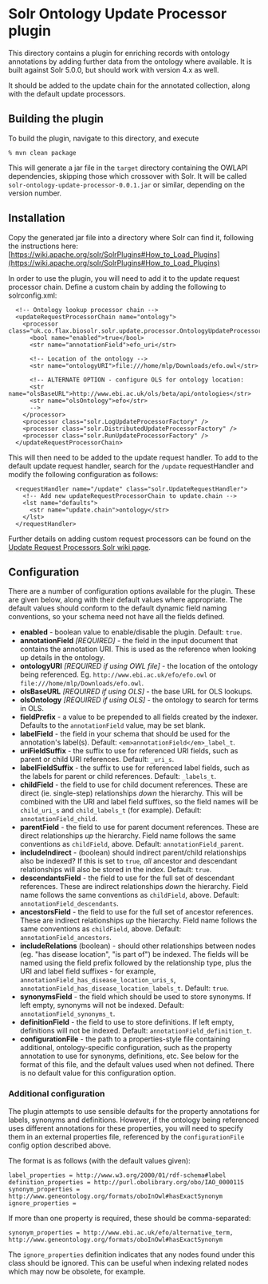 # Solr Ontology Update Processor plugin

This directory contains a plugin for enriching records with ontology
annotations by adding further data from the ontology where available.
It is built against Solr 5.0.0, but should work with version 4.x as well.

It should be added to the update chain for the annotated collection,
along with the default update processors. 


## Building the plugin

To build the plugin, navigate to this directory, and execute

```
% mvn clean package
```

This will generate a jar file in the `target` directory containing the OWLAPI
dependencies, skipping those which crossover with Solr. It will be called 
`solr-ontology-update-processor-0.0.1.jar` or similar,
depending on the version number.


## Installation

Copy the generated jar file into a directory where Solr can find it, following
the instructions here: [https://wiki.apache.org/solr/SolrPlugins#How_to_Load_Plugins](https://wiki.apache.org/solr/SolrPlugins#How_to_Load_Plugins)

In order to use the plugin, you will need to add it to the update request 
processor chain. Define a custom chain by adding the following to solrconfig.xml:

```
  <!-- Ontology lookup processor chain -->    
  <updateRequestProcessorChain name="ontology">
    <processor class="uk.co.flax.biosolr.solr.update.processor.OntologyUpdateProcessorFactory">
      <bool name="enabled">true</bool>
      <str name="annotationField">efo_uri</str>
      
      <!-- Location of the ontology -->
      <str name="ontologyURI">file:///home/mlp/Downloads/efo.owl</str>
      
      <!-- ALTERNATE OPTION - configure OLS for ontology location:
      <str name="olsBaseURL">http://www.ebi.ac.uk/ols/beta/api/ontologies</str>
      <str name="olsOntology">efo</str>
      -->
    </processor>
    <processor class="solr.LogUpdateProcessorFactory" />
    <processor class="solr.DistributedUpdateProcessorFactory" />
    <processor class="solr.RunUpdateProcessorFactory" />
  </updateRequestProcessorChain>
```

This will then need to be added to the update request handler. To add to the
default update request handler, search for the `/update` requestHandler
and modify the following configuration as follows:

```
  <requestHandler name="/update" class="solr.UpdateRequestHandler">
    <!-- Add new updateRequestProcessorChain to update.chain -->
    <lst name="defaults">
      <str name="update.chain">ontology</str>
    </lst>
  </requestHandler>
```

Further details on adding custom request processors can be found on
the [Update Request Processors Solr wiki page](https://cwiki.apache.org/confluence/display/solr/Update+Request+Processors).


## Configuration

There are a number of configuration options available for the plugin. These
are given below, along with their default values where appropriate. The default
values should conform to the default dynamic field naming conventions, so your
schema need not have all the fields defined.

* **enabled** - boolean value to enable/disable the plugin.
Default: `true`.
* **annotationField** *[REQUIRED]* - the field in the input document that
contains the annotation URI. This is used as the reference when looking up
details in the ontology.
* **ontologyURI** *[REQUIRED if using OWL file]* - the location of the 
ontology being referenced. Eg. `http://www.ebi.ac.uk/efo/efo.owl` or
`file:///home/mlp/Downloads/efo.owl`.
* **olsBaseURL** *[REQUIRED if using OLS]* - the base URL for OLS lookups.
* **olsOntology** *[REQUIRED if using OLS]* - the ontology to search for
terms in OLS.
* **fieldPrefix** - a value to be prepended to all fields created by the
indexer. Defaults to the `annotationField` value, may be set blank.
* **labelField** - the field in your schema that should be used for the
annotation's label(s). Default: `<em>annotationField</em>_label_t`.
* **uriFieldSuffix** - the suffix to use for referenced URI fields, such
as parent or child URI references. Default: `_uri_s`.
* **labelFieldSuffix** - the suffix to use for referenced label fields,
such as the labels for parent or child references. Default: `_labels_t`.
* **childField** - the field to use for child document references. These
are direct (ie. single-step) relationships *down* the hierarchy. This
will be combined with the URI and label field suffixes, so the field names
will be `child_uri_s` and `child_labels_t` (for example).
Default: `annotationField_child`.
* **parentField** - the field to use for parent document references.
These are direct relationships *up* the hierarchy. Field name follows the
same conventions as `childField`, above. Default: `annotationField_parent`.
* **includeIndirect** - (boolean) should indirect parent/child relationships also
be indexed? If this is set to `true`, *all* ancestor and
descendant relationships will also be stored in the index. Default: `true`.
* **descendantsField** - the field to use for the full set of descendant
references. These are indirect relationships *down* the hierarchy. Field
name follows the same conventions as `childField`, above.
Default: `annotationField_descendants`.
* **ancestorsField** - the field to use for the full set of ancestor
references. These are indirect relationships *up* the hierarchy. Field
name follows the same conventions as `childField`, above.
Default: `annotationField_ancestors`.
* **includeRelations** (boolean) - should other relationships between nodes
(eg. "has disease location", "is part of") be indexed. The fields will be named
using the field prefix followed by the relationship type, plus the URI and 
label field suffixes - for example, `annotationField_has_disease_location_uris_s`, 
`annotationField_has_disease_location_labels_t`. Default: `true`.
* **synonymsField** - the field which should be used to store synonyms. If
left empty, synonyms will not be indexed.
Default: `annotationField_synonyms_t`.
* **definitionField** - the field to use to store definitions. If left empty,
definitions will not be indexed.
Default: `annotationField_definition_t`.
* **configurationFile** - the path to a properties-style file containing 
additional, ontology-specific configuration, such as the property annotation to use
for synonyms, definitions, etc. See below for the format of this file, and
the default values used when not defined. There is no default value for this
configuration option.


### Additional configuration

The plugin attempts to use sensible defaults for the property annotations for 
labels, synonyms and definitions. However, if the ontology being referenced uses
different annotations for these properties, you will need to specify them in
an external properties file, referenced by the `configurationFile` config
option described above.

The format is as follows (with the default values given):

```
label_properties = http://www.w3.org/2000/01/rdf-schema#label
definition_properties = http://purl.obolibrary.org/obo/IAO_0000115
synonym_properties = http://www.geneontology.org/formats/oboInOwl#hasExactSynonym
ignore_properties = 
```

If more than one property is required, these should be comma-separated:

    synonym_properties = http://www.ebi.ac.uk/efo/alternative_term, http://www.geneontology.org/formats/oboInOwl#hasExactSynonym

The `ignore_properties` definition indicates that any nodes found under this
class should be ignored. This can be useful when indexing related nodes which may now
be obsolete, for example.
